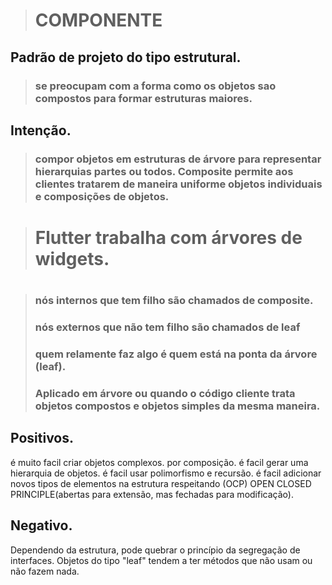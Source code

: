 ># COMPONENTE

## Padrão de projeto do tipo estrutural.
>### se preocupam com a  forma como os objetos sao compostos para formar estruturas maiores.
## Intenção.
>### compor objetos em estruturas de árvore para representar hierarquias partes ou todos. Composite permite aos clientes tratarem de maneira uniforme objetos individuais e composições de objetos.
#
># Flutter trabalha com árvores de widgets.
#
>### nós internos que tem filho são chamados de composite.
>### nós externos que não tem filho são chamados de leaf 
>### quem relamente faz algo é quem está na ponta da árvore (leaf).
>### Aplicado em árvore ou quando o código cliente trata objetos compostos e objetos simples da mesma maneira.

## Positivos.
é muito facil criar objetos complexos. por composição.
é facil gerar uma hierarquia de objetos.
é facil usar polimorfismo e recursão.
é facil adicionar novos tipos de elementos na estrutura respeitando (OCP) OPEN CLOSED PRINCIPLE(abertas para extensão, mas fechadas para modificação).

## Negativo.
Dependendo da estrutura, pode quebrar o princípio da segregação de interfaces. Objetos do tipo "leaf" tendem a ter métodos que não usam ou não fazem nada.